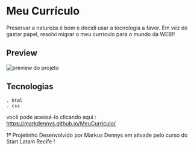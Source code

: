  # Meu Currículo 

Preservar a natureza é bom e decidi usar a tecnologia a favor. Em vez de gastar papel, resolvi migrar o meu currículo para o mundo da WEB!!
 
## Preview

![preview do projeto ](https://i.imgur.com/YYG1sZS.png)

## Tecnologias

```
. html 
. css

```
você pode acessá-lo clicando aqui : https://markdennys.github.io/MeuCurriculo/

1º Projetinho Desenvolvido por Markus Dennys em ativade pelo curso do Start Latam Recife !
